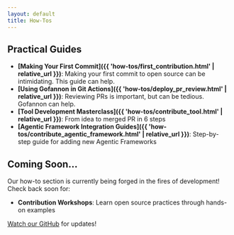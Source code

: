 ```yaml
---  
layout: default  
title: How-Tos
---  
```


## Practical Guides
- **[Making Your First Commit]({{ 'how-tos/first_contribution.html' | relative_url }})**: Making your first commit to open source can be intimidating. This guide can help.
- **[Using Gofannon in Git Actions]({{ 'how-tos/deploy_pr_review.html' | relative_url }})**: Reviewing PRs is important, but can be tedious. Gofannon can help.
- **[Tool Development Masterclass]({{ 'how-tos/contribute_tool.html' | relative_url }})**: From idea to merged PR in 6 steps
- **[Agentic Framework Integration Guides]({{ 'how-tos/contribute_agentic_framework.html' | relative_url }})**: Step-by-step guide for adding new Agentic Frameworks


## Coming Soon...

Our how-to section is currently being forged in the fires of development! Check back soon for:

- **Contribution Workshops**: Learn open source practices through hands-on examples

[Watch our GitHub](https://github.com/The-AI-Alliance/gofannon) for updates!  